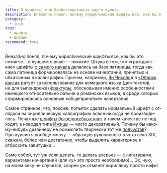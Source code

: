 ```yaml
---
title: О шрифтах, или Безблагодатность карго-культа
description: Внезапно понял, почему кириллические шрифты все, как бы это помягче... в лучшем случае — никакие.
category:
  - tech
tags:
  - шрифты
  - дизайн
recommend: true
---
```

Внезапно понял, почему кириллические шрифты все, как бы это помягче... в луч­шем слу­чае — никакие. Штука в том, что
«граж­дан­с­кие» шрифты [с са­мо­го начала][cf] делались на ба­зе латиницы, тогда как сама латиница формировалась на ос­но­ве
начертаний, принятых и обкатанных в кал­ли­гра­фии. Причем, например, [Ян Чихольд][yc] в [«Об­ли­ке книги»][ok] ратует
за ис­поль­зо­ва­ние для не­мец­ко­го языка (для тек­с­тов, не для вы­пен­д­ре­жа) [фрактуры][fr], обосновывая именно особенностями
немецкого относительно латыни и романских языков, в сре­де которых сформировались основные «общепринятые» начертания.

Самое странное, что, похоже, попыток сделать нормальный шрифт с ог­ляд­кой на ки­рил­ли­чес­кую каллиграфию вовсе никогда
не про­из­во­ди­лось. Печатные [шрифты богослужебных книг][bk] в та­ком качестве не под­хо­дят, а новодел типа [Ижицы][iz] — чисто
декоративный. По­че­му бы ка­ко­му-ни­будь дизайнеру не ос­мыс­лить творчески тот же [полуустав][su]? Про кур­сив я вообще мол­чу —
об­раз­цов рукописного текста ве­ка XIX, скажем, более чем достаточно, чтобы выделить характерное и отбросить завитушки...

Само собой, тут уж если делать, то делать всерь­ез — с лигатурами, вариантами начертаний (для «у» это просто необходимо)...
Эх, чую, на мо­ем веку не слу­чит­ся, ско­рее уж отменят кириллицу просто нафиг.

[cf]: https://ru.wikipedia.org/wiki/Гражданский_шрифт
[yc]: https://ru.wikipedia.org/wiki/Чихольд,_Ян
[ok]: http://www.e-reading-lib.org/bookreader.php/136919/Oblik_knigi.pdf
[fr]: https://ru.wikipedia.org/wiki/Фрактура
[bk]: http://www.irmologion.ru/fonts.html
[iz]: https://www.paratype.ru/fonts/pt/izhitsa
[su]: https://ru.wikipedia.org/wiki/Полуустав_(шрифт)
